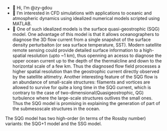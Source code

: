 - 👋 Hi, I’m @zy-gdou
- 👀 I’m interested in CFD simulations with applications to oceanic and atmospheric dynamics using idealized numerical models scripted using MATLAB.
- 🌱 One of such idealized models is the surface quasi-geostrophic (SQG) model. One advantage of this model is that it allows oceanographers to diagnose the 3D flow current from a single snapshot of the surface density perturbaiton (or sea surface temperature, SST). Modern satellite remote sensing could provide detailed surface information to a high-spatial resolution (upto ~1 km), thus openning an acesss to diagnose the upper ocean current up to the depth of the thermalcline and down to the horizontal scale of a few km. Thus the diagnosed flow field processes a higher spatial resolution than the geostrophic current directly observed by the satellite altimetry. Another interesting feature of the SQG flow is an abundance of small-scale structures: filaments and vortices are allowed to survive for quite a long time in the SQG current, which is contrary to the case of two-dimensional(Quasigeostrophic, QG) turbulence where the large-scale structures outlives the small ones. Thus the SQG model is promising in explaining the generation of part of the submesoscale structures in the ocean.

The SQG model has two high-order (in terms of the Rossby number) variants: the SQG+1 model and the SSG model.

<!---
zy-gdou/zy-gdou is a ✨ special ✨ repository because its `README.md` (this file) appears on your GitHub profile.
You can click the Preview link to take a look at your changes.
--->
